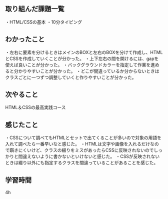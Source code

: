 ## 取り組んだ課題一覧
・HTML/CSSの基本
・10分タイピング
## わかったこと
・左右に要素を分けるときはメインのBOXと左右のBOXを分けて作成し、HTMLとCSSを作成していくことが分かった。
・上下左右の間を開けるには、gapを使えば良いことが分かった。
・バックグラウンドカラーを指定して作業を進めると分かりやすいことが分かった。
・どこが間違っているか分からないときはクラスごとに一つずつ調整していくと作りやすいことが分かった。

## 次やること
HTML＆CSSの最高実践コース
## 感じたこと
・CSSについて調べてもHTMLとセットで出てくることが多いので対象の用語を入れて調べたら一番早いなと感じた。
・HTMLは文字や画像を入れるだけなので躓きにくいけど、クラスの綴りをミスがあったらCSSに反映されないのでしっかりと間違えないように書かないといけないと感じた。
・CSSが反映されないときは綴り以外にも指定するクラスを間違っていることがあることを感じた。

## 学習時間
4h
